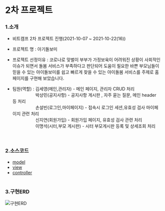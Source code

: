 # 2차 프로젝트
### 1.소개
   - 비트캠프 2차 프로젝트 진행(2021-10-07 ~ 2021-10-22(16))
   - 프로젝트 명 : 아기돌보미
   - 프로젝트 선정이유 : 코로나로 맞벌이 부부가 가정보육이 어려워진 상황이 사회적인 이슈가 되면서 돌봄 서비스가 부족하다고 판단되어 도움이 필요한 바쁜 부모님들이 믿을 수 있는 아이돌보미를 쉽고 빠르게 찾을 수 있는 아이돌봄 서비스를 주제로 홈페이지를 구현해 보았습니다. 

   - 팀원(역할) :  김세영(메인,관리자) - 메인 페이지, 관리자 CRUD 처리 <br>
　　　　　&nbsp;박상민(공지사항) - 공지사항 게시판 , 자주 묻는 질문, 메인 header 등 처리 <br>
　　　　　&nbsp;손설빈(로그인,마이페이지) - 접속시 로그인 세션,유효성 검사 마이페이지 관련 처리 <br>
　　　　　&nbsp;신지연(회원가입) - 회원가입 페이지, 유효성 검사 관련 처리 <br>
　　　　　&nbsp;이명석(시터,부모 게시판) - 시터 부모게시판 등록 및 상세조회 처리 <br>
<br><br>               
### 2.소스코드
  * [model](/2ndNotice/src/com/bc/model/vo/)
  * [view](/2ndNotice/WebContent/)
  * [controller](/2ndNotice/src/com/bc/)
<br><br>
### 3.구현ERD
![구현ERD](https://user-images.githubusercontent.com/68181461/138590422-93e5e9f0-af55-49e2-a067-eeaf578b758a.png)
